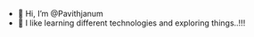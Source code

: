 - 👋 Hi, I’m @Pavithjanum
- 🌱 I like learning different technologies and exploring things..!!!

<!---
Pavithjanum/Pavithjanum is a ✨ special ✨ repository because its `README.md` (this file) appears on your GitHub profile.
You can click the Preview link to take a look at your changes.
--->
